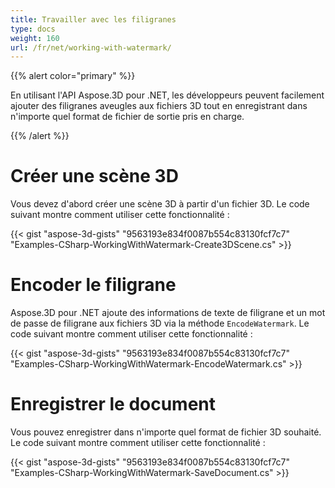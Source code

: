 ```yaml
---
title: Travailler avec les filigranes
type: docs
weight: 160
url: /fr/net/working-with-watermark/
---
```


{{% alert color="primary" %}}

En utilisant l'API Aspose.3D pour .NET, les développeurs peuvent facilement ajouter des filigranes aveugles aux fichiers 3D tout en enregistrant dans n'importe quel format de fichier de sortie pris en charge.

{{% /alert %}}
# **Créer une scène 3D**
Vous devez d'abord créer une scène 3D à partir d'un fichier 3D. Le code suivant montre comment utiliser cette fonctionnalité :

{{< gist "aspose-3d-gists" "9563193e834f0087b554c83130fcf7c7" "Examples-CSharp-WorkingWithWatermark-Create3DScene.cs" >}}

# **Encoder le filigrane**
Aspose.3D pour .NET ajoute des informations de texte de filigrane et un mot de passe de filigrane aux fichiers 3D via la méthode ``EncodeWatermark``. Le code suivant montre comment utiliser cette fonctionnalité :

{{< gist "aspose-3d-gists" "9563193e834f0087b554c83130fcf7c7" "Examples-CSharp-WorkingWithWatermark-EncodeWatermark.cs" >}}

# **Enregistrer le document**
Vous pouvez enregistrer dans n'importe quel format de fichier 3D souhaité. Le code suivant montre comment utiliser cette fonctionnalité :

{{< gist "aspose-3d-gists" "9563193e834f0087b554c83130fcf7c7" "Examples-CSharp-WorkingWithWatermark-SaveDocument.cs" >}}